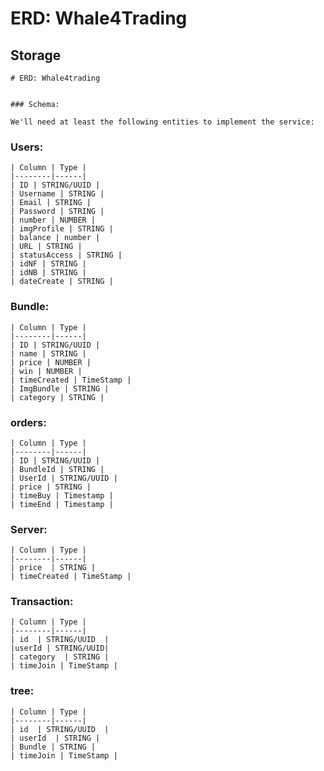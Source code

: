 # ERD: Whale4Trading

## Storage

    # ERD: Whale4trading


    ### Schema:

    We'll need at least the following entities to implement the service:

### **Users**:

    | Column | Type |
    |--------|------|
    | ID | STRING/UUID |
    | Username | STRING |
    | Email | STRING |
    | Password | STRING |
    | number | NUMBER |
    | imgProfile | STRING |
    | balance | number |
    | URL | STRING |
    | statusAccess | STRING |
    | idNF | STRING |
    | idNB | STRING |
    | dateCreate | STRING |

### **Bundle**:

    | Column | Type |
    |--------|------|
    | ID | STRING/UUID |
    | name | STRING |
    | price | NUMBER |
    | win | NUMBER |
    | timeCreated | TimeStamp |
    | ImgBundle | STRING |
    | category | STRING |

### **orders**:

    | Column | Type |
    |--------|------|
    | ID | STRING/UUID |
    | BundleId | STRING |
    | UserId | STRING/UUID |
    | price | STRING |
    | timeBuy | Timestamp |
    | timeEnd | Timestamp |

### **Server**:

    | Column | Type |
    |--------|------|
    | price  | STRING |
    | timeCreated | TimeStamp |

### **Transaction**:

    | Column | Type |
    |--------|------|
    | id  | STRING/UUID  |
    |userId | STRING/UUID|
    | category  | STRING |
    | timeJoin | TimeStamp |

### **tree**:

    | Column | Type |
    |--------|------|
    | id  | STRING/UUID  |
    | userId  | STRING |
    | Bundle | STRING |
    | timeJoin | TimeStamp |
